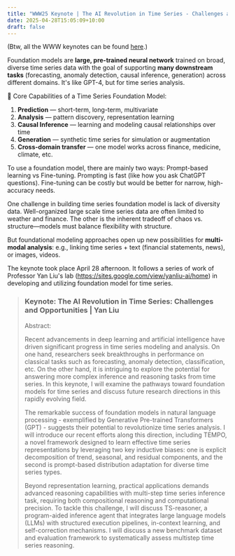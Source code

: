 ```yaml
---
title: "WWW25 Keynote | The AI Revolution in Time Series - Challenges and Opportunities, by Yan Liu from USC"
date: 2025-04-28T15:05:09+10:00
draft: false
---
```


(Btw,  all the WWW keynotes can be found [here](https://www2025.thewebconf.org/keynotes-1).)

Foundation models are **large, pre-trained neural network** trained on broad, diverse time series data with the goal of supporting **many downstream tasks** (forecasting, anomaly detection, causal inference, generation) across different domains. It's like GPT-4, but for time series analysis.

🔹 Core Capabilities of a Time Series Foundation Model:

1. **Prediction** — short-term, long-term, multivariate
2. **Analysis** — pattern discovery, representation learning
3. **Causal Inference** — learning and modeling causal relationships over time
4. **Generation** — synthetic time series for simulation or augmentation
5. **Cross-domain transfer** — one model works across finance, medicine, climate, etc.

To use a foundation model, there are mainly two ways: Prompt-based learning vs Fine-tuning. Prompting is fast (like how you ask ChatGPT questions). Fine-tuning can be costly but would be better for narrow, high-accuracy needs.

One challenge in building time series foundation model is lack of diversity data. Well-organized large scale time series data are often limited to weather and finance. The other is the inherent tradeoff of chaos vs. structure—models must balance flexibility with structure.

But foundational modeling approaches open up new possibilities for **multi-modal analysis**: e.g., linking time series + text (financial statements, news), or images, videos.

The keynote took place April 28 afternoon. It follows a series of work of Professor Yan Liu's lab (https://sites.google.com/view/yanliu-ai/home) in developing and utilizing foundation model for time series.

> ### Keynote: The AI Revolution in Time Series: Challenges and Opportunities | Yan Liu
>
> Abstract:
>
> Recent advancements in deep learning and artificial intelligence have driven significant progress in time series modeling and analysis. On one hand, researchers seek breakthroughs in performance on classical tasks such as forecasting, anomaly detection, classification, etc. On the other hand, it is intriguing to explore the potential for answering more complex inference and reasoning tasks from time series. In this keynote, I will examine the pathways toward foundation models for time series and discuss future research directions in this rapidly evolving field.
>
> The remarkable success of foundation models in natural language processing - exemplified by Generative Pre-trained Transformers (GPT) - suggests their potential to revolutionize time series analysis. I will introduce our recent efforts along this direction, including TEMPO, a novel framework designed to learn effective time series representations by leveraging two key inductive biases: one is explicit decomposition of trend, seasonal, and residual components, and the second is prompt-based distribution adaptation for diverse time series types.
>
> Beyond representation learning, practical applications demands advanced reasoning capabilities with multi-step time series inference task, requiring both compositional reasoning and computational precision. To tackle this challenge, I will discuss TS-reasoner, a program-aided inference agent that integrates large language models (LLMs) with structured execution pipelines, in-context learning, and self-correction mechanisms. I will discuss a new benchmark dataset and evaluation framework to systematically assess multistep time series reasoning.
